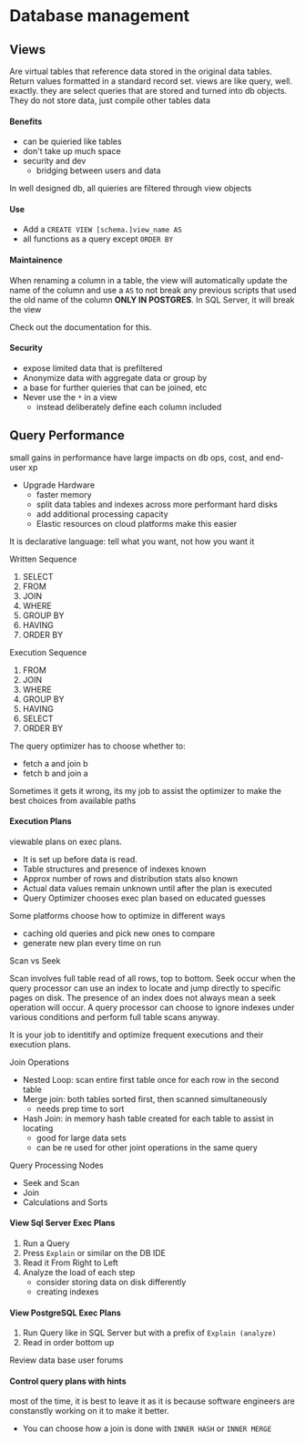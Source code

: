 # Database management

## Views

Are virtual tables 
that reference data stored
in the original data tables.
Return values formatted in 
a standard record set.
views are like query, well. exactly.
they are select queries that are
stored and turned into db objects.
They do not store data,
just compile other tables data

#### Benefits

- can be quieried like tables
- don't take up much space
- security and dev
	- bridging between users and data

In well designed db, all quieries are filtered
through view objects

#### Use

- Add a `CREATE VIEW [schema.]view_name AS`
- all functions as a query except `ORDER BY`


#### Maintainence

When renaming a column in a table,
the view will automatically update 
the name of the column and use a `AS` 
to not break any previous scripts that used 
the old name of the column **ONLY IN POSTGRES**.
In SQL Server, it will break the view

Check out the documentation for this.


#### Security

- expose limited data that is prefiltered
- Anonymize data with aggregate data or group by
- a base for further quieries that can be joined, etc
- Never use the `*` in a view 
	- instead deliberately define each column included

## Query Performance

small gains in performance have large impacts on db ops,
cost, and end-user xp

- Upgrade Hardware
	- faster memory
	- split data tables and indexes across more performant hard disks
	- add additional processing capacity
	- Elastic resources on cloud platforms make this easier

It is declarative language:
tell what you want, not how you want it

Written Sequence

1. SELECT
1. FROM
1. JOIN
1. WHERE
1. GROUP BY
1. HAVING
1. ORDER BY

Execution Sequence

1. FROM
1. JOIN
1. WHERE
1. GROUP BY
1. HAVING
1. SELECT
1. ORDER BY


The query optimizer has to choose
whether to:

- fetch a and join b
- fetch b and join a

Sometimes it gets it wrong,
its my job to assist the optimizer
to make the best choices from available paths


#### Execution Plans

viewable plans on exec plans.

- It is set up before data is read.
- Table structures and presence of indexes known
- Approx number of rows and distribution stats also known
- Actual data values remain unknown until after the plan is executed
- Query Optimizer chooses exec plan based on educated guesses

Some platforms choose how to optimize in different ways

- caching old queries and pick new ones to compare
- generate new plan every time on run

Scan vs Seek

Scan involves full table read of all rows, top to bottom.
Seek occur when the query processor can use
an index to locate and jump directly to 
specific pages on disk.
The presence of an index does not always mean
a seek operation will occur.
A query processor can choose to ignore indexes
under various conditions and perform full table
scans anyway.

It is your job to identitify and optimize 
frequent executions and their execution plans.


Join Operations

- Nested Loop: scan entire first table once for 
each row in the second table
- Merge join: both tables sorted first, 
then scanned simultaneously
	- needs prep time to sort
- Hash Join: in memory hash table created for
each table to assist in locating
	- good for large data sets
	- can be re used for other joint operations in the same query


Query Processing Nodes

- Seek and Scan
- Join
- Calculations and Sorts

#### View Sql Server Exec Plans

1. Run a Query
1. Press `Explain` or similar on the DB IDE
1. Read it From Right to Left
1. Analyze the load of each step
	- consider storing data on disk differently
	- creating indexes


#### View PostgreSQL Exec Plans


1. Run Query like in SQL Server but with a prefix of `Explain (analyze)`
1. Read in order bottom up

Review data base user forums


#### Control query plans with hints

most of the time, it is best to leave it as it is
because software engineers are constanstly working on it to make it better.

- You can choose how a join is done with `INNER HASH` or `INNER MERGE`
